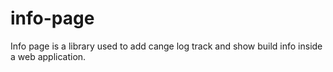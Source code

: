 # info-page
Info page is a library used to add cange log track and show build info inside a web application.
